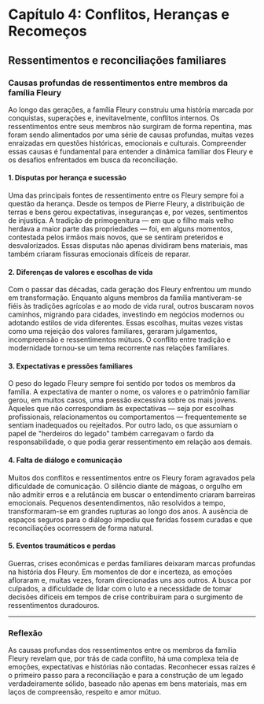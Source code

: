 
# Capítulo 4: Conflitos, Heranças e Recomeços

## Ressentimentos e reconciliações familiares

### Causas profundas de ressentimentos entre membros da família Fleury

Ao longo das gerações, a família Fleury construiu uma história marcada por conquistas, superações e, inevitavelmente, conflitos internos. Os ressentimentos entre seus membros não surgiram de forma repentina, mas foram sendo alimentados por uma série de causas profundas, muitas vezes enraizadas em questões históricas, emocionais e culturais. Compreender essas causas é fundamental para entender a dinâmica familiar dos Fleury e os desafios enfrentados em busca da reconciliação.

#### 1. **Disputas por herança e sucessão**

Uma das principais fontes de ressentimento entre os Fleury sempre foi a questão da herança. Desde os tempos de Pierre Fleury, a distribuição de terras e bens gerou expectativas, inseguranças e, por vezes, sentimentos de injustiça. A tradição de primogenitura — em que o filho mais velho herdava a maior parte das propriedades — foi, em alguns momentos, contestada pelos irmãos mais novos, que se sentiram preteridos e desvalorizados. Essas disputas não apenas dividiram bens materiais, mas também criaram fissuras emocionais difíceis de reparar.

#### 2. **Diferenças de valores e escolhas de vida**

Com o passar das décadas, cada geração dos Fleury enfrentou um mundo em transformação. Enquanto alguns membros da família mantiveram-se fiéis às tradições agrícolas e ao modo de vida rural, outros buscaram novos caminhos, migrando para cidades, investindo em negócios modernos ou adotando estilos de vida diferentes. Essas escolhas, muitas vezes vistas como uma rejeição dos valores familiares, geraram julgamentos, incompreensão e ressentimentos mútuos. O conflito entre tradição e modernidade tornou-se um tema recorrente nas relações familiares.

#### 3. **Expectativas e pressões familiares**

O peso do legado Fleury sempre foi sentido por todos os membros da família. A expectativa de manter o nome, os valores e o patrimônio familiar gerou, em muitos casos, uma pressão excessiva sobre os mais jovens. Aqueles que não correspondiam às expectativas — seja por escolhas profissionais, relacionamentos ou comportamentos — frequentemente se sentiam inadequados ou rejeitados. Por outro lado, os que assumiam o papel de "herdeiros do legado" também carregavam o fardo da responsabilidade, o que podia gerar ressentimento em relação aos demais.

#### 4. **Falta de diálogo e comunicação**

Muitos dos conflitos e ressentimentos entre os Fleury foram agravados pela dificuldade de comunicação. O silêncio diante de mágoas, o orgulho em não admitir erros e a relutância em buscar o entendimento criaram barreiras emocionais. Pequenos desentendimentos, não resolvidos a tempo, transformaram-se em grandes rupturas ao longo dos anos. A ausência de espaços seguros para o diálogo impediu que feridas fossem curadas e que reconciliações ocorressem de forma natural.

#### 5. **Eventos traumáticos e perdas**

Guerras, crises econômicas e perdas familiares deixaram marcas profundas na história dos Fleury. Em momentos de dor e incerteza, as emoções afloraram e, muitas vezes, foram direcionadas uns aos outros. A busca por culpados, a dificuldade de lidar com o luto e a necessidade de tomar decisões difíceis em tempos de crise contribuíram para o surgimento de ressentimentos duradouros.

---

### Reflexão

As causas profundas dos ressentimentos entre os membros da família Fleury revelam que, por trás de cada conflito, há uma complexa teia de emoções, expectativas e histórias não contadas. Reconhecer essas raízes é o primeiro passo para a reconciliação e para a construção de um legado verdadeiramente sólido, baseado não apenas em bens materiais, mas em laços de compreensão, respeito e amor mútuo.
```
